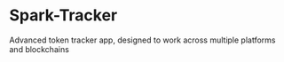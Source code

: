# Spark-Tracker
Advanced token tracker app,  designed to work across  multiple platforms and blockchains
